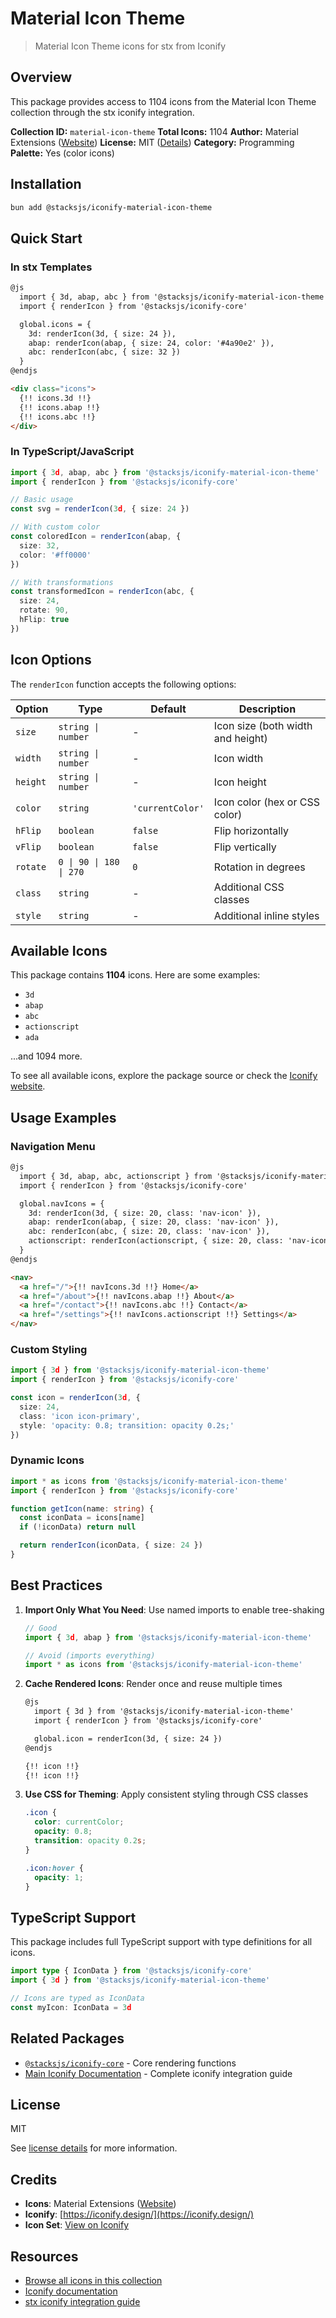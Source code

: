 # Material Icon Theme

> Material Icon Theme icons for stx from Iconify

## Overview

This package provides access to 1104 icons from the Material Icon Theme collection through the stx iconify integration.

**Collection ID:** `material-icon-theme`
**Total Icons:** 1104
**Author:** Material Extensions ([Website](https://github.com/material-extensions/vscode-material-icon-theme))
**License:** MIT ([Details](https://github.com/material-extensions/vscode-material-icon-theme/blob/main/LICENSE))
**Category:** Programming
**Palette:** Yes (color icons)

## Installation

```bash
bun add @stacksjs/iconify-material-icon-theme
```

## Quick Start

### In stx Templates

```html
@js
  import { 3d, abap, abc } from '@stacksjs/iconify-material-icon-theme'
  import { renderIcon } from '@stacksjs/iconify-core'

  global.icons = {
    3d: renderIcon(3d, { size: 24 }),
    abap: renderIcon(abap, { size: 24, color: '#4a90e2' }),
    abc: renderIcon(abc, { size: 32 })
  }
@endjs

<div class="icons">
  {!! icons.3d !!}
  {!! icons.abap !!}
  {!! icons.abc !!}
</div>
```

### In TypeScript/JavaScript

```typescript
import { 3d, abap, abc } from '@stacksjs/iconify-material-icon-theme'
import { renderIcon } from '@stacksjs/iconify-core'

// Basic usage
const svg = renderIcon(3d, { size: 24 })

// With custom color
const coloredIcon = renderIcon(abap, {
  size: 32,
  color: '#ff0000'
})

// With transformations
const transformedIcon = renderIcon(abc, {
  size: 24,
  rotate: 90,
  hFlip: true
})
```

## Icon Options

The `renderIcon` function accepts the following options:

| Option | Type | Default | Description |
|--------|------|---------|-------------|
| `size` | `string \| number` | - | Icon size (both width and height) |
| `width` | `string \| number` | - | Icon width |
| `height` | `string \| number` | - | Icon height |
| `color` | `string` | `'currentColor'` | Icon color (hex or CSS color) |
| `hFlip` | `boolean` | `false` | Flip horizontally |
| `vFlip` | `boolean` | `false` | Flip vertically |
| `rotate` | `0 \| 90 \| 180 \| 270` | `0` | Rotation in degrees |
| `class` | `string` | - | Additional CSS classes |
| `style` | `string` | - | Additional inline styles |

## Available Icons

This package contains **1104** icons. Here are some examples:

- `3d`
- `abap`
- `abc`
- `actionscript`
- `ada`

...and 1094 more.

To see all available icons, explore the package source or check the [Iconify website](https://icon-sets.iconify.design/material-icon-theme/).

## Usage Examples

### Navigation Menu

```html
@js
  import { 3d, abap, abc, actionscript } from '@stacksjs/iconify-material-icon-theme'
  import { renderIcon } from '@stacksjs/iconify-core'

  global.navIcons = {
    3d: renderIcon(3d, { size: 20, class: 'nav-icon' }),
    abap: renderIcon(abap, { size: 20, class: 'nav-icon' }),
    abc: renderIcon(abc, { size: 20, class: 'nav-icon' }),
    actionscript: renderIcon(actionscript, { size: 20, class: 'nav-icon' })
  }
@endjs

<nav>
  <a href="/">{!! navIcons.3d !!} Home</a>
  <a href="/about">{!! navIcons.abap !!} About</a>
  <a href="/contact">{!! navIcons.abc !!} Contact</a>
  <a href="/settings">{!! navIcons.actionscript !!} Settings</a>
</nav>
```

### Custom Styling

```typescript
import { 3d } from '@stacksjs/iconify-material-icon-theme'
import { renderIcon } from '@stacksjs/iconify-core'

const icon = renderIcon(3d, {
  size: 24,
  class: 'icon icon-primary',
  style: 'opacity: 0.8; transition: opacity 0.2s;'
})
```

### Dynamic Icons

```typescript
import * as icons from '@stacksjs/iconify-material-icon-theme'
import { renderIcon } from '@stacksjs/iconify-core'

function getIcon(name: string) {
  const iconData = icons[name]
  if (!iconData) return null

  return renderIcon(iconData, { size: 24 })
}
```

## Best Practices

1. **Import Only What You Need**: Use named imports to enable tree-shaking
   ```typescript
   // Good
   import { 3d, abap } from '@stacksjs/iconify-material-icon-theme'

   // Avoid (imports everything)
   import * as icons from '@stacksjs/iconify-material-icon-theme'
   ```

2. **Cache Rendered Icons**: Render once and reuse multiple times
   ```html
   @js
     import { 3d } from '@stacksjs/iconify-material-icon-theme'
     import { renderIcon } from '@stacksjs/iconify-core'

     global.icon = renderIcon(3d, { size: 24 })
   @endjs

   {!! icon !!}
   {!! icon !!}
   ```

3. **Use CSS for Theming**: Apply consistent styling through CSS classes
   ```css
   .icon {
     color: currentColor;
     opacity: 0.8;
     transition: opacity 0.2s;
   }

   .icon:hover {
     opacity: 1;
   }
   ```

## TypeScript Support

This package includes full TypeScript support with type definitions for all icons.

```typescript
import type { IconData } from '@stacksjs/iconify-core'
import { 3d } from '@stacksjs/iconify-material-icon-theme'

// Icons are typed as IconData
const myIcon: IconData = 3d
```

## Related Packages

- [`@stacksjs/iconify-core`](../iconify-core) - Core rendering functions
- [Main Iconify Documentation](../../docs/iconify.md) - Complete iconify integration guide

## License

MIT

See [license details](https://github.com/material-extensions/vscode-material-icon-theme/blob/main/LICENSE) for more information.

## Credits

- **Icons**: Material Extensions ([Website](https://github.com/material-extensions/vscode-material-icon-theme))
- **Iconify**: [https://iconify.design/](https://iconify.design/)
- **Icon Set**: [View on Iconify](https://icon-sets.iconify.design/material-icon-theme/)

## Resources

- [Browse all icons in this collection](https://icon-sets.iconify.design/material-icon-theme/)
- [Iconify documentation](https://iconify.design/docs/)
- [stx iconify integration guide](../../docs/iconify.md)
